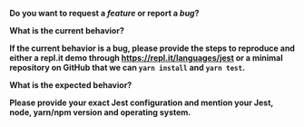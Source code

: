 <!-- 
THIS IS NOT A HELP FORUM. 
If you are experiencing problems with setting up Jest, please make sure to visit our Help page: 
https://facebook.github.io/jest/help.html
-->

<!-- 
Before creating an issue please check the following:
* you are using the latest version of Jest
* try re-installing your node_modules folder 
* run Jest once with `--no-cache` to see if that fixes the problem you are experiencing. 
-->

**Do you want to request a _feature_ or report a *bug*?**

**What is the current behavior?**

**If the current behavior is a bug, please provide the steps to reproduce and
either a repl.it demo through https://repl.it/languages/jest or a minimal
repository on GitHub that we can `yarn install` and `yarn test`.**

**What is the expected behavior?**

**Please provide your exact Jest configuration and mention your Jest, node,
yarn/npm version and operating system.**
